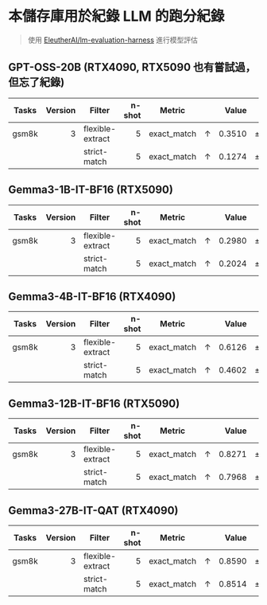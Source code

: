 # 本儲存庫用於紀錄 LLM 的跑分紀錄

> 使用 [EleutherAI/lm-evaluation-harness](https://github.com/EleutherAI/lm-evaluation-harness/tree/3bc7cc8a72c66bac8d5b830cb3ccec9a5f691b12) 進行模型評估

## GPT-OSS-20B (RTX4090, RTX5090 也有嘗試過，但忘了紀錄)

|Tasks|Version|     Filter     |n-shot|  Metric   |   |Value |   |Stderr|
|-----|------:|----------------|-----:|-----------|---|-----:|---|-----:|
|gsm8k|      3|flexible-extract|     5|exact_match|↑  |0.3510|±  |0.0131|
|     |       |strict-match    |     5|exact_match|↑  |0.1274|±  |0.0092|

## Gemma3-1B-IT-BF16 (RTX5090)

|Tasks|Version|     Filter     |n-shot|  Metric   |   |Value |   |Stderr|
|-----|------:|----------------|-----:|-----------|---|-----:|---|-----:|
|gsm8k|      3|flexible-extract|     5|exact_match|↑  |0.2980|±  |0.0126|
|     |       |strict-match    |     5|exact_match|↑  |0.2024|±  |0.0111|

## Gemma3-4B-IT-BF16 (RTX4090)

|Tasks|Version|     Filter     |n-shot|  Metric   |   |Value |   |Stderr|
|-----|------:|----------------|-----:|-----------|---|-----:|---|-----:|
|gsm8k|      3|flexible-extract|     5|exact_match|↑  |0.6126|±  |0.0134|
|     |       |strict-match    |     5|exact_match|↑  |0.4602|±  |0.0137|

## Gemma3-12B-IT-BF16 (RTX5090)

|Tasks|Version|     Filter     |n-shot|  Metric   |   |Value |   |Stderr|
|-----|------:|----------------|-----:|-----------|---|-----:|---|-----:|
|gsm8k|      3|flexible-extract|     5|exact_match|↑  |0.8271|±  |0.0104|
|     |       |strict-match    |     5|exact_match|↑  |0.7968|±  |0.0111|

## Gemma3-27B-IT-QAT (RTX4090)

|Tasks|Version|     Filter     |n-shot|  Metric   |   |Value |   |Stderr|
|-----|------:|----------------|-----:|-----------|---|-----:|---|-----:|
|gsm8k|      3|flexible-extract|     5|exact_match|↑  |0.8590|±  |0.0096|
|     |       |strict-match    |     5|exact_match|↑  |0.8514|±  |0.0098|